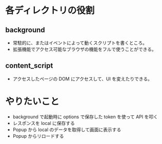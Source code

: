 # 各ディレクトリの役割

## background
- 常駐的に、またはイベントによって動くスクリプトを書くところ。
- 拡張機能でアクセス可能なブラウザの機能をフルで使うことができる。

## content_script
- アクセスしたページの DOM にアクセスして、UI を変えたりできる。

# やりたいこと
- background で起動時に options で保存した token を使って API を叩く
- レスポンスを local に保存する
- Popup から local のデータを取得して画面に表示する
- Popup からリロードする
